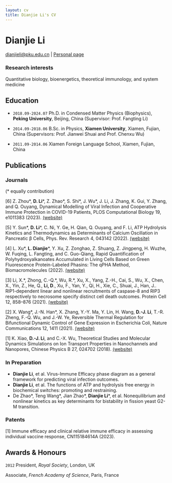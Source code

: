 ```yaml
---
layout: cv
title: Dianjie Li's CV
---
```

# Dianjie Li

<div id="webaddress">
<a href="dianjieli@pku.edu.cn">dianjieli@pku.edu.cn</a>
| <a href="https://scholar.google.com/citations?user=buYSOXEAAAAJ&hl=en">Personal page</a>
</div>


### Research interests

Quantitative biology, bioenergetics, theoretical immunology, and system medicine


## Education

- `2018.09-2024.07` Ph.D. in Condensed Matter Physics (Biophysics),  __Peking University__, Beijing, China (Supervisor: Prof. Fangting Li)

- `2014.09-2018.06` B.Sc. in Physics,  __Xiamen University__, Xiamen, Fujian, China (Supervisors: Prof. Jianwei Shuai and Prof. Chenxu Wu)

- `2011.09-2014.06` Xiamen Foreign Language School, Xiamen, Fujian, China


## Publications


### Journals
(\* equally contribution)

[6] Z. Zhou\*, __D. Li__\*, Z. Zhao\*, S. Shi\*, J. Wu\*, J. Li, J. Zhang, K. Gui, Y. Zhang, and Q. Ouyang, Dynamical Modelling of Viral Infection and Cooperative Immune Protection in COVID-19 Patients, PLOS Computational Biology 19, e1011383 (2023). [(website)](https://journals.plos.org/ploscompbiol/article?id=10.1371/journal.pcbi.1011383)

[5] Y. Sun\*, __D. Li__\*, C. Ni, Y. Ge, H. Qian, Q. Ouyang, and F. Li, ATP Hydrolysis Kinetics and Thermodynamics as Determinants of Calcium Oscillation in Pancreatic β Cells, Phys. Rev. Research 4, 043142 (2022). [(website)](https://journals.aps.org/prresearch/abstract/10.1103/PhysRevResearch.4.043142)

[4] L. Xu\*, __L. Dianjie__\*, Y. Xu, Z. Zonghao, Z. Shuang, Z. Jingpeng, H. Wuzhe, W. Fuqing, L. Fangting, and C. Guo-Qiang, Rapid Quantification of Polyhydroxyalkanoates Accumulated in Living Cells Based on Green Fluorescence Protein-Labeled Phasins: The qPHA Method, Biomacromolecules (2022). [(website)](https://pubs.acs.org/doi/abs/10.1021/acs.biomac.2c00624)

[3] Li, X.\*, Zhong, C.-Q.\*, Wu, R.\*, Xu, X., Yang, Z.-H., Cai, S., Wu, X., Chen, X., Yin, Z., He, Q., __Li, D__., Xu, F., Yan, Y., Qi, H., Xie, C., Shuai, J., Han, J.. RIP1-dependent linear and nonlinear recruitments of caspase-8 and RIP3 respectively to necrosome specify distinct cell death outcomes. Protein Cell 12, 858–876 (2021). [(website)](https://doi.org/10.1007/s13238-020-00810-x)

[2] X. Wang\*, J.-N. Han\*, X. Zhang, Y.-Y. Ma, Y. Lin, H. Wang, __D.-J. Li__, T.-R. Zheng, F.-Q. Wu, and J.-W. Ye, Reversible Thermal Regulation for Bifunctional Dynamic Control of Gene Expression in Escherichia Coli, Nature Communications 12, 1411 (2021). [(website)](https://www.nature.com/articles/s41467-021-21654-x)


[1] K. Xiao, __D.-J. Li__, and C.-X. Wu, Theoretical Studies and Molecular Dynamics Simulations on Ion Transport Properties in Nanochannels and Nanopores, Chinese Physics B 27, 024702 (2018). [(website)](https://iopscience.iop.org/article/10.1088/1674-1056/27/2/024702/meta)

### In Preparation
- __Dianjie Li__, et al. Virus-Immune Efficacy phase diagram as a general framework for predicting viral infection outcomes.
- __Dianjie Li__, et al. The functions of ATP and hydrolysis free energy in biochemical switches: promoting and restraining.
- De Zhao*, Teng Wang*, Jian Zhao*, __Dianjie Li__*, et al. Nonequilibrium and nonlinear kinetics as key determinants for bistability in fission yeast G2-M transition.

### Patents

[1] Immune efficacy and clinical relative immune efficacy in assessing individual vaccine response, CN115184614A (2023).


## Awards & Honours

`2012`
President, *Royal Society*, London, UK

Associate, *French Academy of Science*, Paris, France






